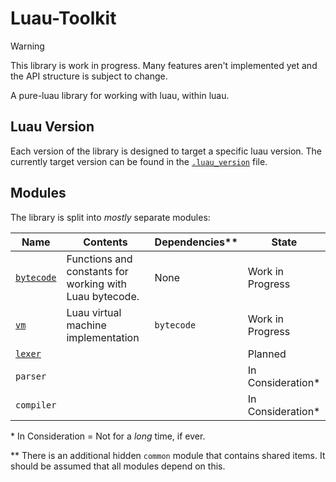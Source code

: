 # Luau-Toolkit

> [!WARNING]
> This library is work in progress. Many features aren't implemented yet and the
> API structure is subject to change.

A pure-luau library for working with luau, within luau.

## Luau Version

Each version of the library is designed to target a specific luau version. The
currently target version can be found in the [`.luau_version`](./.luau_version)
file.

## Modules

The library is split into _mostly_ separate modules:

| Name                      | Contents                                                | Dependencies\*\* | State              |
| ------------------------- | ------------------------------------------------------- | ---------------- | ------------------ |
| [`bytecode`](./bytecode/) | Functions and constants for working with Luau bytecode. | None             | Work in Progress   |
| [`vm`](./vm/)             | Luau virtual machine implementation                     | `bytecode`       | Work in Progress   |
| [`lexer`](./lexer/)       |                                                         |                  | Planned            |
| `parser`                  |                                                         |                  | In Consideration\* |
| `compiler`                |                                                         |                  | In Consideration\* |

\* In Consideration = Not for a _long_ time, if ever.

\*\* There is an additional hidden `common` module that contains shared items.
It should be assumed that all modules depend on this.
